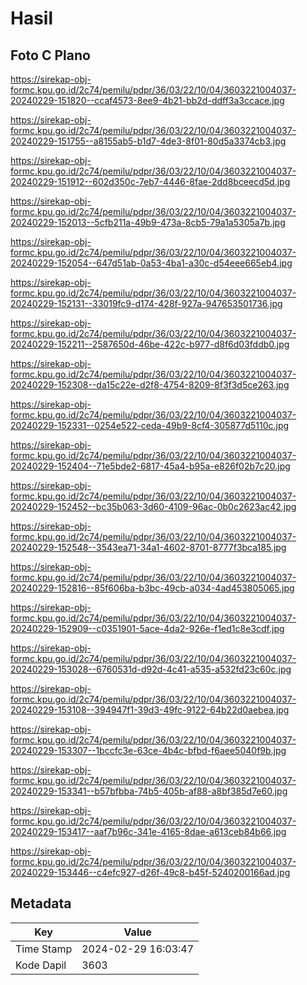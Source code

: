 # Hasil

## Foto C Plano

https://sirekap-obj-formc.kpu.go.id/2c74/pemilu/pdpr/36/03/22/10/04/3603221004037-20240229-151820--ccaf4573-8ee9-4b21-bb2d-ddff3a3ccace.jpg

https://sirekap-obj-formc.kpu.go.id/2c74/pemilu/pdpr/36/03/22/10/04/3603221004037-20240229-151755--a8155ab5-b1d7-4de3-8f01-80d5a3374cb3.jpg

https://sirekap-obj-formc.kpu.go.id/2c74/pemilu/pdpr/36/03/22/10/04/3603221004037-20240229-151912--602d350c-7eb7-4446-8fae-2dd8bceecd5d.jpg

https://sirekap-obj-formc.kpu.go.id/2c74/pemilu/pdpr/36/03/22/10/04/3603221004037-20240229-152013--5cfb211a-49b9-473a-8cb5-79a1a5305a7b.jpg

https://sirekap-obj-formc.kpu.go.id/2c74/pemilu/pdpr/36/03/22/10/04/3603221004037-20240229-152054--647d51ab-0a53-4ba1-a30c-d54eee665eb4.jpg

https://sirekap-obj-formc.kpu.go.id/2c74/pemilu/pdpr/36/03/22/10/04/3603221004037-20240229-152131--33019fc9-d174-428f-927a-947653501736.jpg

https://sirekap-obj-formc.kpu.go.id/2c74/pemilu/pdpr/36/03/22/10/04/3603221004037-20240229-152211--2587650d-46be-422c-b977-d8f6d03fddb0.jpg

https://sirekap-obj-formc.kpu.go.id/2c74/pemilu/pdpr/36/03/22/10/04/3603221004037-20240229-152308--da15c22e-d2f8-4754-8209-8f3f3d5ce263.jpg

https://sirekap-obj-formc.kpu.go.id/2c74/pemilu/pdpr/36/03/22/10/04/3603221004037-20240229-152331--0254e522-ceda-49b9-8cf4-305877d5110c.jpg

https://sirekap-obj-formc.kpu.go.id/2c74/pemilu/pdpr/36/03/22/10/04/3603221004037-20240229-152404--71e5bde2-6817-45a4-b95a-e826f02b7c20.jpg

https://sirekap-obj-formc.kpu.go.id/2c74/pemilu/pdpr/36/03/22/10/04/3603221004037-20240229-152452--bc35b063-3d60-4109-96ac-0b0c2623ac42.jpg

https://sirekap-obj-formc.kpu.go.id/2c74/pemilu/pdpr/36/03/22/10/04/3603221004037-20240229-152548--3543ea71-34a1-4602-8701-8777f3bca185.jpg

https://sirekap-obj-formc.kpu.go.id/2c74/pemilu/pdpr/36/03/22/10/04/3603221004037-20240229-152816--85f606ba-b3bc-49cb-a034-4ad453805065.jpg

https://sirekap-obj-formc.kpu.go.id/2c74/pemilu/pdpr/36/03/22/10/04/3603221004037-20240229-152909--c0351901-5ace-4da2-926e-f1ed1c8e3cdf.jpg

https://sirekap-obj-formc.kpu.go.id/2c74/pemilu/pdpr/36/03/22/10/04/3603221004037-20240229-153028--6760531d-d92d-4c41-a535-a532fd23c60c.jpg

https://sirekap-obj-formc.kpu.go.id/2c74/pemilu/pdpr/36/03/22/10/04/3603221004037-20240229-153108--394947f1-39d3-49fc-9122-64b22d0aebea.jpg

https://sirekap-obj-formc.kpu.go.id/2c74/pemilu/pdpr/36/03/22/10/04/3603221004037-20240229-153307--1bccfc3e-63ce-4b4c-bfbd-f6aee5040f9b.jpg

https://sirekap-obj-formc.kpu.go.id/2c74/pemilu/pdpr/36/03/22/10/04/3603221004037-20240229-153341--b57bfbba-74b5-405b-af88-a8bf385d7e60.jpg

https://sirekap-obj-formc.kpu.go.id/2c74/pemilu/pdpr/36/03/22/10/04/3603221004037-20240229-153417--aaf7b96c-341e-4165-8dae-a613ceb84b66.jpg

https://sirekap-obj-formc.kpu.go.id/2c74/pemilu/pdpr/36/03/22/10/04/3603221004037-20240229-153446--c4efc927-d26f-49c8-b45f-5240200166ad.jpg


## Metadata

| Key        | Value               |
| ---------- | ------------------- |
| Time Stamp | 2024-02-29 16:03:47 |
| Kode Dapil | 3603                |



